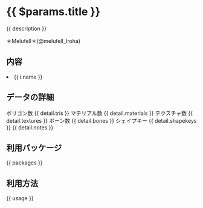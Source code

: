 ---
---

<script setup>
import { useData } from 'vitepress'

const { params } = useData()

const description = params.value.data.description
const contents = params.value.data.contents
const details = params.value.data.details
const packages = params.value.data.packages
const usage = params.value.data.usage
</script>

# {{ $params.title }}

<p class="py-2 whitespace-pre-wrap">{{ description }}</p>

<Badge type="info" text="デザイン" /> ＊Melufell＊(@melufell_Iroha)

## 内容

<li v-for="i in contents">
    {{ i.name }}
    <Badge v-if="i.type" type="info" :text="i.type" />
</li>

## データの詳細

<div v-for="detail in details">
    <div v-if="detail.fieldId === 'modelDetails'">
        ポリゴン数 {{ detail.tris }}
        マテリアル数 {{ detail.materials }}
        テクスチャ数 {{ detail.textures }}
        ボーン数 {{ detail.bones }}
        シェイプキー {{ detail.shapekeys }}
        {{ detail.notes }}
    </div>
</div>

## 利用パッケージ

{{ packages }}

## 利用方法

{{ usage }}
